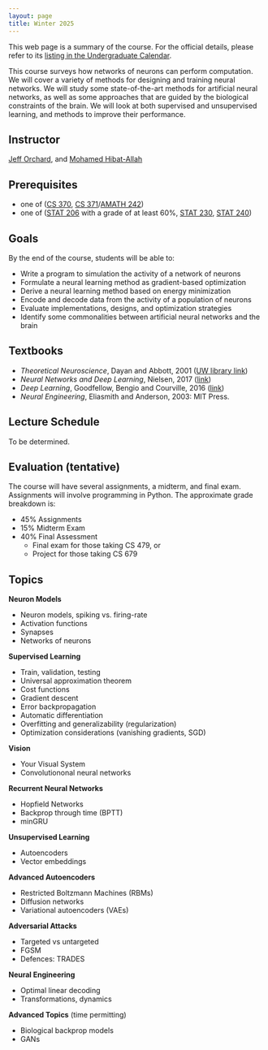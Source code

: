 ```yaml
---
layout: page
title: Winter 2025
---
```


This web page is a summary of the course. For the official details, please refer to its [listing in the Undergraduate Calendar](https://uwaterloo.ca/academic-calendar/undergraduate-studies/catalog#/courses/B1of5VXY2?bc=true&bcCurrent=CS479%20-%20Neural%20Networks&bcGroup=Computer%20Science%20(CS)&bcItemType=courses).

This course surveys how networks of neurons can perform computation. We will cover a variety of methods for designing and training neural networks. We will study some state-of-the-art methods for artificial neural networks, as well as some approaches that are guided by the biological constraints of the brain. We will look at both supervised and unsupervised learning, and methods to improve their performance.

## Instructor
[Jeff Orchard](http://cs.uwaterloo.ca/~jorchard), and [Mohamed Hibat-Allah](https://uwaterloo.ca/applied-mathematics/profiles/mohamed-hibat-allah)

## Prerequisites
- one of ([CS 370](http://www.ucalendar.uwaterloo.ca/1920/COURSE/course-CS.html#CS370), [CS 371](http://www.ucalendar.uwaterloo.ca/1920/COURSE/course-CS.html#CS371)/[AMATH 242](http://www.ucalendar.uwaterloo.ca/1920/COURSE/course-AMATH.html#AMATH242))
- one of ([STAT 206](https://ucalendar.uwaterloo.ca/2021/COURSE/course-STAT.html#STAT206) with a grade of at least 60%, [STAT 230](https://ucalendar.uwaterloo.ca/2021/COURSE/course-STAT.html#STAT230), [STAT 240](https://ucalendar.uwaterloo.ca/2021/COURSE/course-STAT.html#STAT240))

## Goals
By the end of the course, students will be able to:
- Write a program to simulation the activity of a network of neurons
- Formulate a neural learning method as gradient-based optimization
- Derive a neural learning method based on energy minimization
- Encode and decode data from the activity of a population of neurons
- Evaluate implementations, designs, and optimization strategies
- Identify some commonalities between artificial neural networks and the brain

## Textbooks
- *Theoretical Neuroscience*, Dayan and Abbott, 2001 ([UW library link](http://books.scholarsportal.info.proxy.lib.uwaterloo.ca/viewdoc.html?id=/ebooks/ebooks2/pda/2011-12-01/1/11936.9780262041997))
- *Neural Networks and Deep Learning*, Nielsen, 2017 ([link](http://neuralnetworksanddeeplearning.com/index.html))
- *Deep Learning*, Goodfellow, Bengio and Courville, 2016 ([link](http://www.deeplearningbook.org/))
- *Neural Engineering*, Eliasmith and Anderson, 2003: MIT Press.

## Lecture Schedule
To be determined.

## Evaluation (tentative)
The course will have several assignments, a midterm, and final exam. Assignments will involve programming in Python. The approximate grade breakdown is:
- 45% Assignments
- 15% Midterm Exam
- 40% Final Assessment
  - Final exam for those taking CS 479, or
  - Project for those taking CS 679

## Topics

**Neuron Models**
- Neuron models, spiking vs. firing-rate
- Activation functions
- Synapses
- Networks of neurons

**Supervised Learning**
- Train, validation, testing
- Universal approximation theorem
- Cost functions
- Gradient descent
- Error backpropagation
- Automatic differentiation
- Overfitting and generalizability (regularization)
- Optimization considerations (vanishing gradients, SGD)

**Vision**
- Your Visual System
- Convolutiononal neural networks

**Recurrent Neural Networks**
- Hopfield Networks
- Backprop through time (BPTT)
- minGRU

**Unsupervised Learning**
- Autoencoders
- Vector embeddings

**Advanced Autoencoders**
- Restricted Boltzmann Machines (RBMs)
- Diffusion networks
- Variational autoencoders (VAEs)

**Adversarial Attacks**
- Targeted vs untargeted
- FGSM
- Defences: TRADES

**Neural Engineering**
- Optimal linear decoding
- Transformations, dynamics

**Advanced Topics** (time permitting)
- Biological backprop models
- GANs
